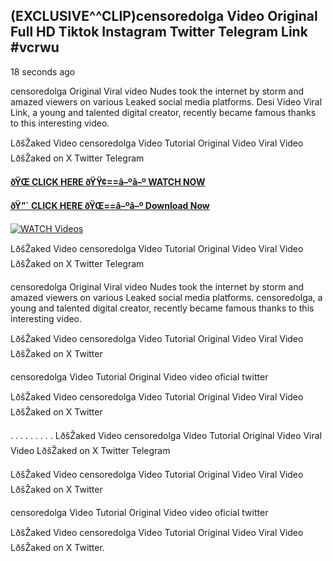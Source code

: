 ## (EXCLUSIVE^^CLIP)censoredolga Video Original Full HD Tiktok Instagram Twitter Telegram Link #vcrwu

18 seconds ago

censoredolga Original Viral video Nudes took the internet by storm and amazed viewers on various Leaked social media platforms. Desi Video Viral Link, a young and talented digital creator, recently became famous thanks to this interesting video.

LðšŽaked Video censoredolga Video Tutorial Original Video Viral Video LðšŽaked on X Twitter Telegram

**[ðŸŒ CLICK HERE ðŸŸ¢==â–ºâ–º WATCH NOW](https://clips-mediaa.blogspot.com/2025/02/video-viral-download.html)**

**[ðŸ”´ CLICK HERE ðŸŒ==â–ºâ–º Download Now](https://clips-mediaa.blogspot.com/2025/02/video-viral-download.html)**

[![WATCH Videos](https://i.imgur.com/dJHk4Zq.gif)](https://clips-mediaa.blogspot.com/2025/02/video-viral-download.html)

LðšŽaked Video censoredolga Video Tutorial Original Video Viral Video LðšŽaked on X Twitter Telegram

censoredolga Original Viral video Nudes took the internet by storm and amazed viewers on various Leaked social media platforms. censoredolga, a young and talented digital creator, recently became famous thanks to this interesting video.

LðšŽaked Video censoredolga Video Tutorial Original Video Viral Video LðšŽaked on X Twitter

censoredolga Video Tutorial Original Video video oficial twitter

LðšŽaked Video censoredolga Video Tutorial Original Video Viral Video LðšŽaked on X Twitter

. . . . . . . . . LðšŽaked Video censoredolga Video Tutorial Original Video Viral Video LðšŽaked on X Twitter Telegram

LðšŽaked Video censoredolga Video Tutorial Original Video Viral Video LðšŽaked on X Twitter

censoredolga Video Tutorial Original Video video oficial twitter

LðšŽaked Video censoredolga Video Tutorial Original Video Viral Video LðšŽaked on X Twitter.